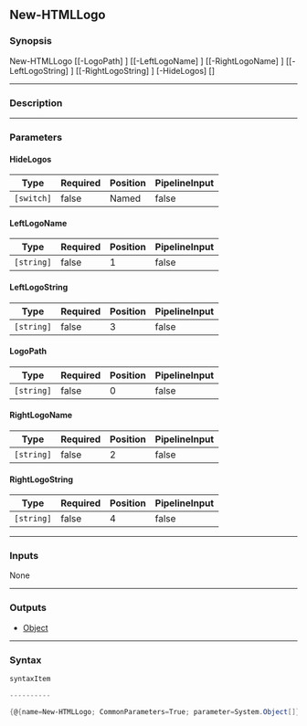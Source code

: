 New-HTMLLogo
------------




### Synopsis

New-HTMLLogo [[-LogoPath] <string>] [[-LeftLogoName] <string>] [[-RightLogoName] <string>] [[-LeftLogoString] <string>] [[-RightLogoString] <string>] [-HideLogos] [<CommonParameters>]




---


### Description


---


### Parameters
#### **HideLogos**




|Type      |Required|Position|PipelineInput|
|----------|--------|--------|-------------|
|`[switch]`|false   |Named   |false        |



#### **LeftLogoName**




|Type      |Required|Position|PipelineInput|
|----------|--------|--------|-------------|
|`[string]`|false   |1       |false        |



#### **LeftLogoString**




|Type      |Required|Position|PipelineInput|
|----------|--------|--------|-------------|
|`[string]`|false   |3       |false        |



#### **LogoPath**




|Type      |Required|Position|PipelineInput|
|----------|--------|--------|-------------|
|`[string]`|false   |0       |false        |



#### **RightLogoName**




|Type      |Required|Position|PipelineInput|
|----------|--------|--------|-------------|
|`[string]`|false   |2       |false        |



#### **RightLogoString**




|Type      |Required|Position|PipelineInput|
|----------|--------|--------|-------------|
|`[string]`|false   |4       |false        |





---


### Inputs
None




---


### Outputs
* [Object](https://learn.microsoft.com/en-us/dotnet/api/System.Object)






---


### Syntax
```PowerShell
syntaxItem
```
```PowerShell
----------
```
```PowerShell
{@{name=New-HTMLLogo; CommonParameters=True; parameter=System.Object[]}}
```
